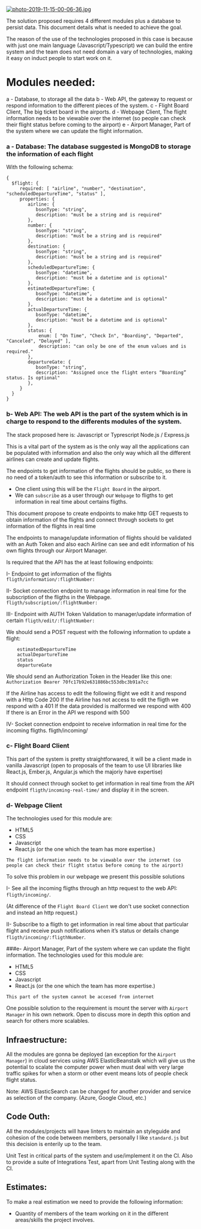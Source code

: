 [![photo-2019-11-15-00-06-36.jpg](https://i.postimg.cc/YqC3z4Nz/photo-2019-11-15-00-06-36.jpg)](https://postimg.cc/HjFXpkhr)

The solution proposed requires 4 different modules plus a database to persist data. This document details what is needed to achieve the goal.

The reason of the use of the technologies proposed in this case is because with just one main language (Javascript/Typescript) we can build the entire system and the team does not need domain a vary of technologies, making it easy on induct people to start work on it.

# Modules needed:
a - Database, to storage all the data
b - Web API, the gateway to request or respond information to the different pieces of the system.
c - Flight Board Client, The big ticket board in the airports.
d - Webpage Client, The flight information needs to be viewable over the internet (so people can check their flight
status before coming to the airport)
e - Airport Manager, Part of the system where we can update the flight information.


### a - Database: The database suggested is MongoDB to storage the information of each flight
With the following schema:

```
{
  $flight: {
     required: [ "airline", "number", "destination", "scheduledDepartureTime", "status" ],
     properties: {
        airline: {
           bsonType: "string",
           description: "must be a string and is required"
        },
        number: {
           bsonType: "string",
           description: "must be a string and is required"
        },
        destination: {
           bsonType: "string",
           description: "must be a string and is required"
        },
        scheduledDepartureTime: {
           bsonType: "datetime",
           description: "must be a datetime and is optional"
        },
        estimatedDepartureTime: {
           bsonType: "datetime",
           description: "must be a datetime and is optional"
        },
        actualDepartureTime: {
           bsonType: "datetime",
           description: "must be a datetime and is optional"
        },
        status: {
            enum: [ "On Time", "Check In", "Boarding", "Departed", "Canceled", "Delayed" ],
            description: "can only be one of the enum values and is required."
        },
        departureGate: {
           bsonType: "string",
           description: "Assigned once the flight enters “Boarding” status. Is optional"
        },
     }
  }
}
```
### b- Web API: The web API is the part of the system which is in charge to respond to the differents modules of the system.

The stack proposed here is:
Javascript or Typrescript
Node.js / Express.js

This is a vital part of the system as is the only way all the applications can be populated with information and also the only way which all the different airlines can create and update flights.

The endpoints to get information of the flights should be public, so there is no need of a token/auth to see this information or subscribe to it. 

- One client using this will be the `Flight Board` in the airport.
- We can `subscribe` as a user through our `Webpage` to fligths to get information in real time about certains fligths.

This document propose to create endpoints to make http GET requests to obtain information of the flights and connect through sockets to get information of the flights in real time

The endpoints to manage/update information of flights should be validated with an Auth Token and also each Airline can see and edit information of his own flights through our Airport Manager.

Is required that the API has the at least following endpoints:

I- Endpoint to get information of the flights
`fligth/information/:flightNumber:`

II- Socket connection endpoint to manage information in real time for the subscription of the fligths in the Webpage. 
`fligth/subscription/:flightNumber:`

III- Endpoint with AUTH Token Validation to manager/update information of certain 
`fligth/edit/:flightNumber:`

We should send a POST request with the following information to update a flight:
```
    estimatedDepartureTime
    actualDepartureTime
    status
    departureGate
```

We should send an Authorization Token in the Header like this one:
`Authorization Bearer 70fc17b92e631886bc553dbc3b91a7cc`

If the Airline has access to edit the following flight we edit it and respond with a Http Code 200
If the Airline has not access to edit the fligth we respond with a 401
If the data provided is malformed we respond with 400
If there is an Error in the API we respond with 500

IV- Socket connection endpoint to receive information in real time for the incoming fligths. 
fligth/incoming/


### c- Flight Board Client
This part of the system is pretty straightforwared, it will be a client made in vanilla Javascript 
(open to proposals of the team to use UI libraries like React.js, Ember.js, Angular.js which the majoriy have expertise)

It should connect through socket to get information in real time from the API endpoint  `fligth/incoming-real-time/` and display it in the screen.

### d- Webpage Client
The technologies used for this module are:

- HTML5
- CSS
- Javascript
- React.js (or the one which the team has more expertise.)


```
The flight information needs to be viewable over the internet (so people can check their flight status before coming to the airport)
```

To solve this problem in our webpage we present this possible solutions

I- See all the incoming fligths through an http request to the web API:
`fligth/incoming/`.

(At difference of the `Flight Board Client` we don't use socket connection and instead an http request.)

II- Subscribe to a fligth to get information in real time about that particular flight and receive push notifications when it’s status or details change
`fligth/incoming/:fligthNumber`.


###e- Airport Manager, Part of the system where we can update the flight information.
The technologies used for this module are:

- HTML5
- CSS
- Javascript
- React.js (or the one which the team has more expertise.)


```
This part of the system cannot be accesed from internet
```

One possible solution to the requirement is mount the server with `Airport Manager` in his own network.
Open to discuss more in depth this option and search for others more scalables.


## Infraestructure:
All the modules are gonna be deployed (an exception for the `Airport Manager`) in cloud services using AWS ElasticBeanstalk which will give us the potential to scalate the computer power when must deal with very large traffic spikes for
when a storm or other event means lots of people check flight status.

Note: AWS ElasticSearch can be changed for another provider and service as selection of the company. (Azure, Google Cloud, etc.)


## Code Outh:
All the modules/projects will have linters to maintain an styleguide and cohesion of the code between members, personally I like `standard.js` but this decision is enterily up to the team.

Unit Test in critical parts of the system and use/implement it on the CI. Also to provide a suite of Integrations Test, apart from Unit Testing along with the CI.


## Estimates:

To make a real estimation we need to provide the following information:

- Quantity of members of the team working on it in the different areas/skills the project involves.




